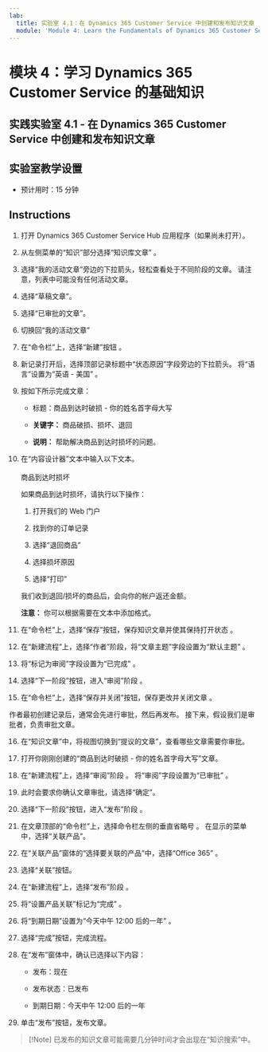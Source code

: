 ```yaml
---
lab:
  title: 实验室 4.1：在 Dynamics 365 Customer Service 中创建和发布知识文章
  module: 'Module 4: Learn the Fundamentals of Dynamics 365 Customer Service'
---
```


<a name="module-4-learn-the-fundamentals-of-dynamics-365-customer-service"></a>模块 4：学习 Dynamics 365 Customer Service 的基础知识
========================

## <a name="practice-lab-41---create-and-publish-a-knowledge-article-in-dynamics-365-customer-service"></a>实践实验室 4.1 - 在 Dynamics 365 Customer Service 中创建和发布知识文章

## <a name="lab-setup"></a>实验室教学设置

  - 预计用时：15 分钟

## <a name="instructions"></a>Instructions

1. 打开 Dynamics 365 Customer Service Hub 应用程序（如果尚未打开）。 

2. 从左侧菜单的“知识”部分选择“知识库文章” 。 

3. 选择“我的活动文章”旁边的下拉箭头，轻松查看处于不同阶段的文章。 请注意，列表中可能没有任何活动文章。

4. 选择“草稿文章”。 

5. 选择“已审批的文章”。 

6. 切换回“我的活动文章”

7. 在“命令栏”上，选择“新建”按钮 。 

8. 新记录打开后，选择顶部记录标题中“状态原因”字段旁边的下拉箭头。 将“语言”设置为“英语 - 美国” 。

9. 按如下所示完成文章：

    - 标题：商品到达时破损 - 你的姓名首字母大写

    - **关键字：** 商品破损、损坏、退回

    - **说明：** 帮助解决商品到达时损坏的问题。 

10. 在“内容设计器”文本中输入以下文本。   
‎  
‎   商品到达时损坏

    如果商品到达时损坏，请执行以下操作：

    1. 打开我们的 Web 门户

    2. 找到你的订单记录

    3. 选择“退回商品”

    4. 选择损坏原因

    5. 选择“打印”

    我们收到退回/损坏的商品后，会向你的帐户返还金额。

    **注意：** 你可以根据需要在文本中添加格式。 

11. 在“命令栏”上，选择“保存”按钮，保存知识文章并使其保持打开状态 。 

12. 在“新建流程”上，选择“作者”阶段，将“文章主题”字段设置为“默认主题”   。 

13. 将“标记为审阅”字段设置为“已完成” 。

14. 选择“下一阶段”按钮，进入“审阅”阶段 。

15. 在“命令栏”上，选择“保存并关闭”按钮，保存更改并关闭文章 。

作者最初创建记录后，通常会先进行审批，然后再发布。 接下来，假设我们是审批者，负责审批文章。 

16. 在“知识文章”中，将视图切换到“提议的文章”，查看哪些文章需要你审批。 

17. 打开你刚刚创建的“商品到达时破损 - 你的姓名首字母大写”文章。

18. 在“新建流程”上，选择“审阅”阶段 。 将“审阅”字段设置为“已审批” 。

19. 此时会要求你确认文章审批，请选择“确定”。 

20. 选择“下一阶段”按钮，进入“发布”阶段 。 

21. 在文章顶部的“命令栏”上，选择命令栏左侧的垂直省略号 。 在显示的菜单中，选择“关联产品”。 

22. 在“关联产品”窗体的“选择要关联的产品”中，选择“Office 365”  。

23. 选择“关联”按钮。 

24. 在“新建流程”上，选择“发布”阶段 。 

25. 将“设置产品关联”标记为“完成” 。 

26. 将“到期日期”设置为“今天中午 12:00 后的一年” 。 

27. 选择“完成”按钮，完成流程。 

28. 在“发布”窗体中，确认已选择以下内容：

    - 发布：现在

    - 发布状态：已发布

    - 到期日期：今天中午 12:00 后的一年
    
29. 单击“发布”按钮，发布文章。

>[!Note] 已发布的知识文章可能需要几分钟时间才会出现在“知识搜索”中。
